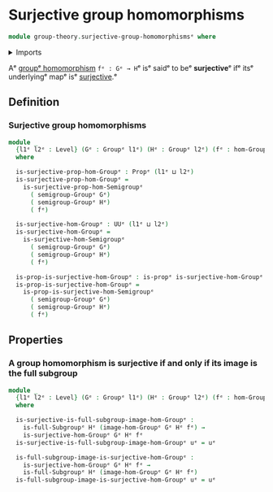 # Surjective group homomorphisms

```agda
module group-theory.surjective-group-homomorphismsᵉ where
```

<details><summary>Imports</summary>

```agda
open import foundation.propositionsᵉ
open import foundation.surjective-mapsᵉ
open import foundation.universe-levelsᵉ

open import group-theory.full-subgroupsᵉ
open import group-theory.groupsᵉ
open import group-theory.homomorphisms-groupsᵉ
open import group-theory.images-of-group-homomorphismsᵉ
open import group-theory.surjective-semigroup-homomorphismsᵉ
```

</details>

Aᵉ [groupᵉ homomorphism](group-theory.homomorphisms-groups.mdᵉ) `fᵉ : Gᵉ → H`ᵉ isᵉ saidᵉ
to beᵉ **surjective**ᵉ ifᵉ itsᵉ underlyingᵉ mapᵉ isᵉ
[surjective](foundation.surjective-maps.md).ᵉ

## Definition

### Surjective group homomorphisms

```agda
module _
  {l1ᵉ l2ᵉ : Level} (Gᵉ : Groupᵉ l1ᵉ) (Hᵉ : Groupᵉ l2ᵉ) (fᵉ : hom-Groupᵉ Gᵉ Hᵉ)
  where

  is-surjective-prop-hom-Groupᵉ : Propᵉ (l1ᵉ ⊔ l2ᵉ)
  is-surjective-prop-hom-Groupᵉ =
    is-surjective-prop-hom-Semigroupᵉ
      ( semigroup-Groupᵉ Gᵉ)
      ( semigroup-Groupᵉ Hᵉ)
      ( fᵉ)

  is-surjective-hom-Groupᵉ : UUᵉ (l1ᵉ ⊔ l2ᵉ)
  is-surjective-hom-Groupᵉ =
    is-surjective-hom-Semigroupᵉ
      ( semigroup-Groupᵉ Gᵉ)
      ( semigroup-Groupᵉ Hᵉ)
      ( fᵉ)

  is-prop-is-surjective-hom-Groupᵉ : is-propᵉ is-surjective-hom-Groupᵉ
  is-prop-is-surjective-hom-Groupᵉ =
    is-prop-is-surjective-hom-Semigroupᵉ
      ( semigroup-Groupᵉ Gᵉ)
      ( semigroup-Groupᵉ Hᵉ)
      ( fᵉ)
```

## Properties

### A group homomorphism is surjective if and only if its image is the full subgroup

```agda
module _
  {l1ᵉ l2ᵉ : Level} (Gᵉ : Groupᵉ l1ᵉ) (Hᵉ : Groupᵉ l2ᵉ) (fᵉ : hom-Groupᵉ Gᵉ Hᵉ)
  where

  is-surjective-is-full-subgroup-image-hom-Groupᵉ :
    is-full-Subgroupᵉ Hᵉ (image-hom-Groupᵉ Gᵉ Hᵉ fᵉ) →
    is-surjective-hom-Groupᵉ Gᵉ Hᵉ fᵉ
  is-surjective-is-full-subgroup-image-hom-Groupᵉ uᵉ = uᵉ

  is-full-subgroup-image-is-surjective-hom-Groupᵉ :
    is-surjective-hom-Groupᵉ Gᵉ Hᵉ fᵉ →
    is-full-Subgroupᵉ Hᵉ (image-hom-Groupᵉ Gᵉ Hᵉ fᵉ)
  is-full-subgroup-image-is-surjective-hom-Groupᵉ uᵉ = uᵉ
```